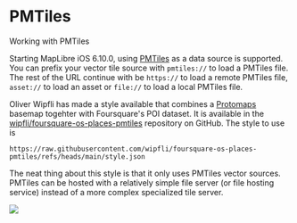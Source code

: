# PMTiles

Working with PMTiles

Starting MapLibre iOS 6.10.0, using [PMTiles](https://docs.protomaps.com/pmtiles/) as a data source is supported. You can prefix your vector tile source with `pmtiles://` to load a PMTiles file. The rest of the URL continue with be `https://` to load a remote PMTiles file, `asset://` to load an asset or `file://` to load a local PMTiles file.

Oliver Wipfli has made a style available that combines a [Protomaps]() basemap togehter with Foursquare's POI dataset. It is available in the [wipfli/foursquare-os-places-pmtiles](https://github.com/wipfli/foursquare-os-places-pmtiles) repository on GitHub. The style to use is

```
https://raw.githubusercontent.com/wipfli/foursquare-os-places-pmtiles/refs/heads/main/style.json
```

The neat thing about this style is that it only uses PMTiles vector sources. PMTiles can be hosted with a relatively simple file server (or file hosting service) instead of a more complex specialized tile server.

![](pmtiles-demo.png)
